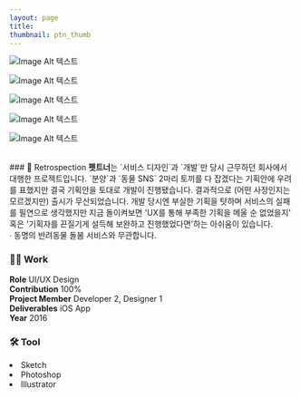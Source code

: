 ```yaml
---
layout: page
title:
thumbnail: ptn_thumb
---
```


![Image Alt 텍스트](http://doubleclip.net/assets/img/posts/ptn_01.jpg)

![Image Alt 텍스트](http://doubleclip.net/assets/img/posts/ptn_02.jpg)

![Image Alt 텍스트](http://doubleclip.net/assets/img/posts/ptn_03.jpg)

![Image Alt 텍스트](http://doubleclip.net/assets/img/posts/ptn_04.jpg)

![Image Alt 텍스트](http://doubleclip.net/assets/img/posts/ptn_05.jpg)

<br>
### 💬 Retrospection
<b>펫트너</b>는 `서비스 디자인`과 `개발`만 당시 근무하던 회사에서 대행한 프로젝트입니다. `분양`과 `동물 SNS` 2마리 토끼를 다 잡겠다는 기획안에 우려를 표했지만 결국 기획안을 토대로 개발이 진행됐습니다. 결과적으로 (어떤 사정인지는 모르겠지만) 출시가 무산되었습니다. 개발 당시엔 부실한 기획을 탓하며 서비스의 실패를 필연으로 생각했지만 지금 돌이켜보면 'UX를 통해 부족한 기획을 메울 순 없었을지' 혹은 '기획자를 끈질기게 설득해 보완하고 진행했었다면'하는 아쉬움이 있습니다.
<br>∙ 동명의 반려동물 돌봄 서비스와 무관합니다.
<br>


### 👨‍💻 Work
<div class="highlight2">
<b>Role</b> UI/UX Design<br>
<b>Contribution</b> 100%<br>
<b>Project Member</b> Developer 2, Designer 1<br>
<b>Deliverables</b> iOS App<br>
<b>Year</b> 2016
</div>

### 🛠 Tool
<li class="skill_name2">Sketch</li><li class="skill_name2">Photoshop</li><li class="skill_name2">Illustrator</li>

<br>
